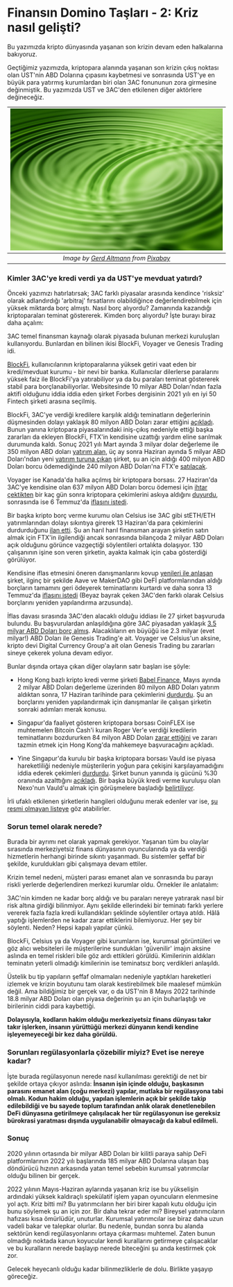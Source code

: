 


# Finansın Domino Taşları - 2: Kriz nasıl gelişti?
Bu yazımızda kripto dünyasında yaşanan son krizin devam eden halkalarına bakıyoruz. 

Geçtiğimiz yazımızda, kriptopara alanında yaşanan son krizin çıkış noktası olan UST'nin ABD Dolarına çıpasını kaybetmesi ve sonrasında  UST'ye en büyük para yatırmış kurumlardan biri olan 3AC fonununun zora girmesine değinmiştik. Bu yazımızda UST ve 3AC'den etkilenen diğer aktörlere değineceğiz. 

| ![halkalar](/assets/wellness-4225867_800.jpg)|
|:--:| 
| *Image by [Gerd Altmann](https://pixabay.com/users/geralt-9301/) from [Pixabay](https://pixabay.com/)*|

### Kimler 3AC'ye kredi verdi ya da UST'ye mevduat yatırdı?
Önceki yazımızı hatırlatırsak; 3AC farklı piyasalar arasında kendince 'risksiz' olarak adlandırdığı 'arbitraj' fırsatlarını olabildiğince değerlendirebilmek için yüksek miktarda borç almıştı. Nasıl borç alıyordu? Zamanında kazandığı kriptoparaları teminat göstererek. Kimden borç alıyordu? İşte burayı biraz daha açalım: 

3AC temel finansman kaynağı olarak piyasada bulunan merkezi kuruluşları kullanıyordu. Bunlardan en bilinen ikisi BlockFi, Voyager ve Genesis Trading idi.

[BlockFi](https://blockfi.com), kullanıcılarının kriptoparalarına yüksek getiri vaat eden bir kredi/mevduat kurumu -  bir nevi bir banka. Kullanıcılar dilerlerse paralarını yüksek faiz ile BlockFi'ya yatırabiliyor ya da bu paraları teminat göstererek stabil para borçlanabiliyorlar. Websitesinde 10 milyar ABD Doları'ndan fazla aktifi olduğunu iddia iddia eden şirket Forbes dergisinin 2021 yılı en iyi 50 Fintech şirketi arasına seçilmiş.

BlockFi, 3AC'ye verdiği kredilere karşılık aldığı teminatların değerlerinin düşmesinden dolayı yaklaşık 80 milyon ABD Doları zarar ettiğini [açıkladı](https://blockfi.com/a-message-from-our-founders-july-2022). Bunun yanına kriptopara piyasalarındaki iniş-çıkış nedeniyle ettiği başka zararları da ekleyen BlockFi, FTX'in kendisine uzattığı yardım eline sarılmak durumunda kaldı. Sonuç 2021 yılı Mart ayında 3 milyar dolar değerleme ile 350 milyon ABD doları [yatırım alan](https://blockfi.com/blockfi-completes-usd350-million-series-d), üç ay sonra  Haziran ayında  5 milyar ABD Doları'ndan yeni [yatırım turuna çıkan](https://www.theinformation.com/articles/crypto-lender-blockfi-in-talks-to-raise-funding-at-5-billion-valuation) şirket, şu an için aldığı 400 milyon ABD Doları borcu ödemediğinde 240 milyon ABD Doları'na FTX'e [satılacak](https://twitter.com/BlockFiZac/status/1542934048296914944?s=20&t=Oy4yBMVoNtKjKUSKdV_CkA). 

Voyager ise Kanada'da halka açılmış bir kriptopara borsası. 27 Haziran'da 3AC'ye kendisine olan 637 milyon ABD Doları borcu ödemesi için [ihtar çektikten](https://decrypt.co/103892/voyager-digital-issues-three-arrows-capital-default-notice) bir kaç gün sonra kriptopara çekimlerini askıya aldığını [duyurdu](https://decrypt.co/104294/voyager-digital-halts-withdrawals-three-arrows-capital-default), sonrasında ise 6 Temmuz'da [iflasını istedi](https://www.reuters.com/technology/crypto-lender-voyager-files-bankruptcy-2022-07-06/). 

Bir başka kripto borç verme kurumu olan Celsius ise 3AC gibi stETH/ETH yatırımlarından dolayı sıkıntıya girerek 13 Haziran'da para çekimlerini durdurduğunu [ilan etti](https://blog.celsius.network/a-memo-to-the-celsius-community-59532a06ecc6). Şu an harıl harıl finansman arayan şirketin satın almak için FTX'in ilgilendiği ancak sonrasında bilançoda 2 milyar ABD Doları açık olduğunu görünce vazgeçtiği söylentileri ortalıkta dolaşıyor. 130 çalışanının işine son veren şirketin, ayakta kalmak için çaba gösterdiği görülüyor. 

Kendisine iflas etmesini öneren danışmanlarını kovup [yenileri ile anlaşan](https://www.theblock.co/post/156805/celsius-hires-new-restructuring-lawyers-to-help-navigate-its-options-wsj) şirket, ilginç bir şekilde Aave ve MakerDAO gibi DeFİ platformlarından aldığı borçların tamamını geri ödeyerek teminatlarını kurtardı ve daha sonra 13 Temmuz'da [iflasını istedi](https://www.theblock.co/post/157483/crypto-lender-celsius-to-declare-chapter-11-bankruptcy-cnbc) (Beyaz bayrak çeken 3AC'den farklı olarak Celsius borçlarını yeniden yapılandırma arzusunda).

İflas davası sırasında 3AC'den alacaklı olduğu iddiası ile 27 şirket başvuruda bulundu. Bu başvurulardan anlaşıldığına göre 3AC piyasadan yaklaşık [3.5 milyar ABD Doları borç almış](https://www.theblock.co/post/158169/three-arrows-capital-3ac-creditors-list-3-5-billion-crypto-affidavits). Alacaklıların en büyüğü ise 2.3 milyar (evet milyar!) ABD Doları  ile Genesis Trading'e ait.  Voyager ve Celsius'un aksine, kripto devi Digital Currency Group'a ait olan Genesis Trading bu zararları sineye çekerek yoluna devam ediyor.  

Bunlar dışında ortaya çıkan diğer olayların satır başları ise şöyle: 

- Hong Kong bazlı kripto kredi verme şirketi [Babel Finance](https://babel.finance/), Mayıs ayında 2 milyar ABD Doları değerleme üzerinden 80 milyon ABD Doları yatırım aldıktan sonra, 17 Haziran tarihinde para çekimlerini [durdurdu](https://www.coindesk.com/business/2022/06/17/babel-finance-suspends-withdrawals-citing-unusual-liquidity-pressures/). Şu an borçlarını yeniden yapılandırmak için danışmanlar ile çalışan şirketin sonraki adımları merak konusu. 

- Singapur'da faaliyet gösteren kriptopara borsası CoinFLEX ise muhtemelen Bitcoin Cash'i kuran Roger Ver'e verdiği kredilerin teminatlarını bozdururken 84 milyon ABD Doları [zarar ettiğini](https://www.theblock.co/post/156759/coinflex-outlines-plan-to-recover-84-million-raise-capital-from-new-investors) ve zararı tazmin etmek için Hong Kong'da mahkemeye başvuracağını açıkladı. 

- Yine Singapur'da kurulu bir başka kriptopara borsası Vauld ise piyasa hareketliliği nedeniyle müşterilerin yoğun para çekişini karşılayamadığını iddia ederek çekimleri [durdurdu](https://decrypt.co/104380/crypto-lending-platform-vauld-halts-operations-citing-financial-difficulties). Şirket bunun yanında iş gücünü %30 oranında azalttığını [açıkladı](https://www.vauld.com/blog/a-message-from-darshan-bathija/). Bir başka büyük kredi verme kuruluşu olan Nexo'nun Vauld'u almak için görüşmelere başladığı [belirtiliyor](https://www.theblock.co/post/155790/nexo-vauld-offer-potential-acquisition).

İrli ufaklı etkilenen şirketlerin hangileri olduğunu merak edenler var ise, [şu resmi olmayan listeye](https://twitter.com/0x_illuminati/status/1544070879709081600?s=20&t=Ymaaobtrc2h5nt12umOqRw) göz atabilirler. 

### Sorun temel olarak nerede? 

Burada bir ayrımı net olarak yapmak gerekiyor. Yaşanan tüm bu olaylar sırasında merkeziyetsiz finans dünyasının oyuncularında ya da verdiği hizmetlerin herhangi birinde sıkıntı yaşanmadı. Bu sistemler şeffaf bir şekilde, kuruldukları gibi çalışmaya devam ettiler. 

Krizin temel nedeni, müşteri parası emanet alan ve sonrasında bu parayı riskli yerlerde değerlendiren merkezi kurumlar oldu.  Örnekler ile anlatalım: 

3AC'nin kimden ne kadar borç aldığı ve bu paraları nereye yatırarak nasıl bir risk altına girdiği bilinmiyor. Aynı şekilde  ellerindeki bir teminatı farklı yerlere vererek fazla fazla kredi kullandıkları şeklinde söylentiler ortaya atıldı. Hâlâ yaptığı işlemlerden ne kadar zarar ettiklerini bilemiyoruz. Her şey bir söylenti. Neden? Hepsi kapalı yapılar çünkü. 

BlockFi, Celsius ya da Voyager gibi kurumların ise, kurumsal görüntüleri ve göz alıcı websiteleri ile müşterilerine sundukları 'güvenilir' imajın aksine aslında en temel riskleri bile göz ardı ettikleri görüldü. Kimilerinin aldıkları teminatın yeterli olmadığı kimilerinin ise teminatsız borç verdikleri anlaşıldı. 

Üstelik bu tip yapıların şeffaf olmamaları nedeniyle yaptıkları hareketleri izlemek ve krizin boyutunu tam olarak kestirebilmek bile maalesef mümkün değil. Ama bildiğimiz bir gerçek var, o da UST'nin 8 Mayıs 2022 tarihinde 18.8 milyar ABD Doları olan piyasa değerinin şu an için buharlaştığı ve birilerinin ciddi para kaybettiği. 

**Dolayısıyla, kodların hakim olduğu merkeziyetsiz finans dünyası takır takır işlerken, insanın yürüttüğü merkezi dünyanın kendi kendine işleyemeyeceği bir kez daha görüldü.** 

### Sorunları regülasyonlarla çözebilir miyiz? Evet ise nereye kadar?

İşte burada regülasyonun nerede nasıl kullanılması gerektiği de net bir şekilde ortaya çıkıyor aslında: **İnsanın işin içinde olduğu, başkasının parasını emanet alan (çoğu merkezi) yapılar, mutlaka bir regülasyona tabi olmalı. Kodun hakim olduğu, yapılan işlemlerin açık bir şekilde takip edilebildiği ve bu sayede toplum tarafından anlık olarak denetlenebilen DeFi dünyasına getirilmeye çalışılacak her tür regülasyonun ise gereksiz bürokrasi yaratması dışında uygulanabilir olmayacağı da kabul edilmeli.**

### Sonuç 

2020 yılının ortasında bir milyar ABD Doları bir kilitli paraya sahip DeFi platformlarının 2022 yılı başlarında 185 milyar ABD Dolarına ulaşan baş döndürücü hızının arkasında yatan temel sebebin kurumsal yatırımcılar olduğu bilinen bir gerçek.  

2022 yılının Mayıs-Haziran aylarında yaşanan kriz ise bu yükselişin ardındaki yüksek kaldıraçlı spekülatif işlem yapan oyuncuların elenmesine yol açtı. Kriz bitti mi? Bu yatırımcıların her biri birer kapalı kutu olduğu için bunu söylemek şu an için zor. Bir daha tekrar eder mi? Bireysel yatırımcıların hafızası kısa ömürlüdür, unuturlar. Kurumsal yatırımcılar ise biraz daha uzun vadeli bakar ve talepkar olurlar. Bu nedenle, bundan sonra bu alanda sektörün kendi regülasyonlarını ortaya çıkarması muhtemel. Zaten bunun olmadığı noktada kanun koyucular kendi kurallarını getirmeye çalışacaklar ve bu kuralların nerede başlayıp nerede biteceğini şu anda kestirmek çok zor. 

Gelecek heyecanlı olduğu kadar bilinmezliklerle de dolu. Birlikte yaşayıp göreceğiz.
